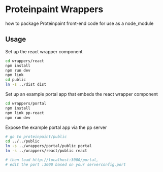 # Proteinpaint Wrappers

how to package Proteinpaint front-end code for use as a node_module

## Usage

Set up the react wrapper component
```bash
cd wrappers/react
npm install
npm run dev
npm link
cd public
ln -s ../dist dist
```

Set up an example portal app that embeds the react wrapper component
```bash
cd wrappers/portal
npm install
npm link pp-react
npm run dev
```

Expose the example portal app via the pp server
```bash
# go to proteinpaint/public
cd ../../public
ln -s ../wrappers/portal/public portal
ln -s ../wrappers/react/public react

# then load http://localhost:3000/portal, 
# edit the port :3000 based on your serverconfig.port
```